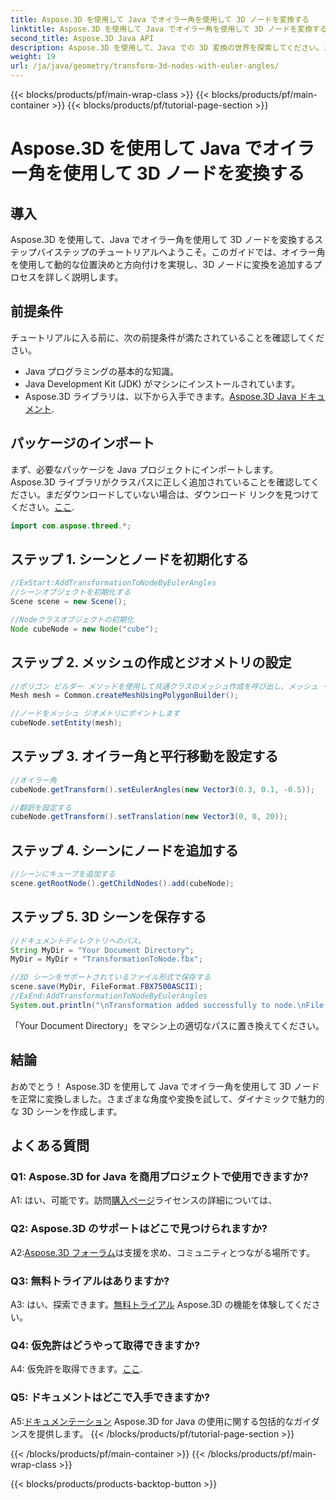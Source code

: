 ```yaml
---
title: Aspose.3D を使用して Java でオイラー角を使用して 3D ノードを変換する
linktitle: Aspose.3D を使用して Java でオイラー角を使用して 3D ノードを変換する
second_title: Aspose.3D Java API
description: Aspose.3D を使用して、Java での 3D 変換の世界を探索してください。ステップバイステップのガイドに従って、動的なオイラー角を 3D ノードに追加します。
weight: 19
url: /ja/java/geometry/transform-3d-nodes-with-euler-angles/
---
```


{{< blocks/products/pf/main-wrap-class >}}
{{< blocks/products/pf/main-container >}}
{{< blocks/products/pf/tutorial-page-section >}}

# Aspose.3D を使用して Java でオイラー角を使用して 3D ノードを変換する

## 導入

Aspose.3D を使用して、Java でオイラー角を使用して 3D ノードを変換するステップバイステップのチュートリアルへようこそ。このガイドでは、オイラー角を使用して動的な位置決めと方向付けを実現し、3D ノードに変換を追加するプロセスを詳しく説明します。

## 前提条件

チュートリアルに入る前に、次の前提条件が満たされていることを確認してください。

- Java プログラミングの基本的な知識。
- Java Development Kit (JDK) がマシンにインストールされています。
-  Aspose.3D ライブラリは、以下から入手できます。[Aspose.3D Java ドキュメント](https://reference.aspose.com/3d/java/).

## パッケージのインポート

まず、必要なパッケージを Java プロジェクトにインポートします。 Aspose.3D ライブラリがクラスパスに正しく追加されていることを確認してください。まだダウンロードしていない場合は、ダウンロード リンクを見つけてください。[ここ](https://releases.aspose.com/3d/java/).

```java
import com.aspose.threed.*;
```

## ステップ 1. シーンとノードを初期化する

```java
//ExStart:AddTransformationToNodeByEulerAngles
//シーンオブジェクトを初期化する
Scene scene = new Scene();

//Nodeクラスオブジェクトの初期化
Node cubeNode = new Node("cube");
```

## ステップ 2. メッシュの作成とジオメトリの設定

```java
//ポリゴン ビルダー メソッドを使用して共通クラスのメッシュ作成を呼び出し、メッシュ インスタンスを設定します
Mesh mesh = Common.createMeshUsingPolygonBuilder();

//ノードをメッシュ ジオメトリにポイントします
cubeNode.setEntity(mesh);
```

## ステップ 3. オイラー角と平行移動を設定する

```java
//オイラー角
cubeNode.getTransform().setEulerAngles(new Vector3(0.3, 0.1, -0.5));

//翻訳を設定する
cubeNode.getTransform().setTranslation(new Vector3(0, 0, 20));
```

## ステップ 4. シーンにノードを追加する

```java
//シーンにキューブを追加する
scene.getRootNode().getChildNodes().add(cubeNode);
```

## ステップ 5. 3D シーンを保存する

```java
//ドキュメントディレクトリへのパス。
String MyDir = "Your Document Directory";
MyDir = MyDir + "TransformationToNode.fbx";

//3D シーンをサポートされているファイル形式で保存する
scene.save(MyDir, FileFormat.FBX7500ASCII);
//ExEnd:AddTransformationToNodeByEulerAngles
System.out.println("\nTransformation added successfully to node.\nFile saved at " + MyDir);
```

「Your Document Directory」をマシン上の適切なパスに置き換えてください。

## 結論

おめでとう！ Aspose.3D を使用して Java でオイラー角を使用して 3D ノードを正常に変換しました。さまざまな角度や変換を試して、ダイナミックで魅力的な 3D シーンを作成します。

## よくある質問

### Q1: Aspose.3D for Java を商用プロジェクトで使用できますか?

 A1: はい、可能です。訪問[購入ページ](https://purchase.aspose.com/buy)ライセンスの詳細については、

### Q2: Aspose.3D のサポートはどこで見つけられますか?

 A2:[Aspose.3D フォーラム](https://forum.aspose.com/c/3d/18)は支援を求め、コミュニティとつながる場所です。

### Q3: 無料トライアルはありますか?

 A3: はい、探索できます。[無料トライアル](https://releases.aspose.com/) Aspose.3D の機能を体験してください。

### Q4: 仮免許はどうやって取得できますか?

 A4: 仮免許を取得できます。[ここ](https://purchase.aspose.com/temporary-license/).

### Q5: ドキュメントはどこで入手できますか?

 A5:[ドキュメンテーション](https://reference.aspose.com/3d/java/) Aspose.3D for Java の使用に関する包括的なガイダンスを提供します。
{{< /blocks/products/pf/tutorial-page-section >}}

{{< /blocks/products/pf/main-container >}}
{{< /blocks/products/pf/main-wrap-class >}}

{{< blocks/products/products-backtop-button >}}
